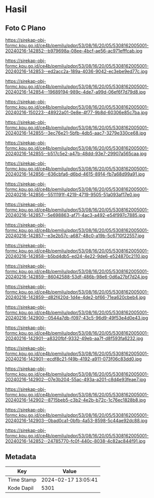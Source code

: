 # Hasil

## Foto C Plano

https://sirekap-obj-formc.kpu.go.id/ce4b/pemilu/pdpr/53/08/16/20/05/5308162005001-20240216-142852--b979698a-08ee-4bcf-ae56-ac971efffcab.jpg

https://sirekap-obj-formc.kpu.go.id/ce4b/pemilu/pdpr/53/08/16/20/05/5308162005001-20240216-142853--ed2acc2a-189a-4036-9042-ec3ebe9ed77c.jpg

https://sirekap-obj-formc.kpu.go.id/ce4b/pemilu/pdpr/53/08/16/20/05/5308162005001-20240216-142854--19689194-989c-4de7-a99d-06ef6f7d79d8.jpg

https://sirekap-obj-formc.kpu.go.id/ce4b/pemilu/pdpr/53/08/16/20/05/5308162005001-20240216-150223--48922a01-0e8e-4f77-9b8d-60306e85c7ba.jpg

https://sirekap-obj-formc.kpu.go.id/ce4b/pemilu/pdpr/53/08/16/20/05/5308162005001-20240216-142855--3ec76e21-5bfb-4db5-aac7-3279e330ce68.jpg

https://sirekap-obj-formc.kpu.go.id/ce4b/pemilu/pdpr/53/08/16/20/05/5308162005001-20240216-142855--b517c5e2-a47b-48dd-93e7-29907a565caa.jpg

https://sirekap-obj-formc.kpu.go.id/ce4b/pemilu/pdpr/53/08/16/20/05/5308162005001-20240216-142856--636cbfa6-d6bd-4615-8914-fb7a68d99a91.jpg

https://sirekap-obj-formc.kpu.go.id/ce4b/pemilu/pdpr/53/08/16/20/05/5308162005001-20240216-142856--5511191f-4219-4719-9505-51a093af17e0.jpg

https://sirekap-obj-formc.kpu.go.id/ce4b/pemilu/pdpr/53/08/16/20/05/5308162005001-20240216-142857--5e698863-af71-4ac3-a492-e54f997c7885.jpg

https://sirekap-obj-formc.kpu.go.id/ce4b/pemilu/pdpr/53/08/16/20/05/5308162005001-20240216-142857--e3e2b57c-a687-48c0-a19b-5c6710f22557.jpg

https://sirekap-obj-formc.kpu.go.id/ce4b/pemilu/pdpr/53/08/16/20/05/5308162005001-20240216-142858--b5bd4db5-ed24-4e22-9de6-e524870c2110.jpg

https://sirekap-obj-formc.kpu.go.id/ce4b/pemilu/pdpr/53/08/16/20/05/5308162005001-20240216-142859--86042588-53df-486b-98e6-0d6a27bf7d24.jpg

https://sirekap-obj-formc.kpu.go.id/ce4b/pemilu/pdpr/53/08/16/20/05/5308162005001-20240216-142859--d82f420d-1d4e-4de2-bf66-71ea620cbeb4.jpg

https://sirekap-obj-formc.kpu.go.id/ce4b/pemilu/pdpr/53/08/16/20/05/5308162005001-20240216-142900--0544a7db-f097-43c5-96d9-49f53e4d0e43.jpg

https://sirekap-obj-formc.kpu.go.id/ce4b/pemilu/pdpr/53/08/16/20/05/5308162005001-20240216-142901--a8320fbf-9332-49eb-aa7f-d8f593fa6232.jpg

https://sirekap-obj-formc.kpu.go.id/ce4b/pemilu/pdpr/53/08/16/20/05/5308162005001-20240216-142901--ecdf8c21-f49b-4192-a911-073f06c83dd0.jpg

https://sirekap-obj-formc.kpu.go.id/ce4b/pemilu/pdpr/53/08/16/20/05/5308162005001-20240216-142902--07e3b204-55ac-493a-a201-c8d4e93feae7.jpg

https://sirekap-obj-formc.kpu.go.id/ce4b/pemilu/pdpr/53/08/16/20/05/5308162005001-20240216-142902--8715beb5-c3b2-4e2b-b72c-1c76ec1828b8.jpg

https://sirekap-obj-formc.kpu.go.id/ce4b/pemilu/pdpr/53/08/16/20/05/5308162005001-20240216-142903--0bad0ca1-0bfb-4a53-8598-5c44ae92dc88.jpg

https://sirekap-obj-formc.kpu.go.id/ce4b/pemilu/pdpr/53/08/16/20/05/5308162005001-20240216-142852--24785770-fc0f-440c-8038-4c82ac844f91.jpg


## Metadata

| Key        | Value               |
| ---------- | ------------------- |
| Time Stamp | 2024-02-17 13:05:41 |
| Kode Dapil | 5301                |



